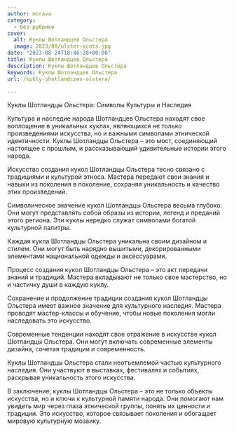```yaml
---
author: morava
category:
  - без-рубрики
cover:
  alt: Куклы Шотландцев Ольстера
  image: 2023/08/ulster-scots.jpg
date: "2023-08-24T18:46:28+00:00"
title: Куклы Шотландцев Ольстера
description: Куклы Шотландцев Ольстера
keywords: Куклы Шотландцев Ольстера
url: /kukly-shotlandczev-olstera/

---
```

Куклы Шотландцы Ольстера: Символы Культуры и Наследия

Культура и наследие народа Шотландцев Ольстера находят свое воплощение в уникальных куклах, являющихся не только произведениями искусства, но и важными символами этнической идентичности. Куклы Шотландцы Ольстера – это мост, соединяющий настоящее с прошлым, и рассказывающий удивительные истории этого народа.

Искусство создания кукол Шотландцы Ольстера тесно связано с традициями и культурой этноса. Мастера передают свои знания и навыки из поколения в поколение, сохраняя уникальность и качество этих произведений.

Символическое значение кукол Шотландцы Ольстера весьма глубоко. Они могут представлять собой образы из истории, легенд и преданий этого региона. Эти куклы нередко служат символами богатой культурной палитры.

Каждая кукла Шотландцы Ольстера уникальна своим дизайном и стилем. Они могут быть нарядно вышитыми, декорированными элементами национальной одежды и аксессуарами.

Процесс создания кукол Шотландцы Ольстера – это акт передачи знаний и традиций. Мастера вкладывают не только свое мастерство, но и частичку души в каждую куклу.

Сохранение и продолжение традиции создания кукол Шотландцы Ольстера имеет важное значение для культурного наследия. Мастера проводят мастер-классы и обучение, чтобы новые поколения могли наследовать это искусство.

Современные тенденции находят свое отражение в искусстве кукол Шотландцы Ольстера. Они могут включать современные элементы дизайна, сочетая традиции и современность.

Куклы Шотландцы Ольстера стали неотъемлемой частью культурного наследия. Они участвуют в выставках, фестивалях и событиях, раскрывая уникальность этого искусства.

В заключение, куклы Шотландцы Ольстера – это не только объекты искусства, но и ключи к культурной памяти народа. Они помогают нам увидеть мир через глаза этнической группы, понять их ценности и традиции. Это искусство, которое связывает поколения и обогащает мировую культурную мозаику.
